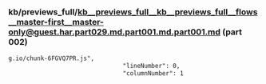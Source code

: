 ### kb/previews_full/kb__previews_full__kb__previews_full__flows__master-first__master-only@guest.har.part029.md.part001.md.part001.md (part 002)

```md
g.io/chunk-6FGVQ7PR.js",
                                "lineNumber": 0,
                                "columnNumber": 1
```

```
